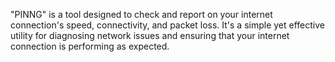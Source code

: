 "PINNG" is a tool designed to check and report on your internet connection's speed, connectivity, and packet loss. 
It's a simple yet effective utility for diagnosing network issues and ensuring that your internet connection is performing as expected.
